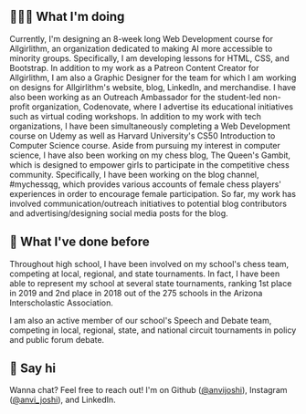 ---
---

## 👩🏻‍💻 What I'm doing

Currently, I'm designing an 8-week long Web Development course for Allgirlithm, an organization dedicated to making AI more accessible to minority groups. Specifically, I am developing lessons for HTML, CSS, and Bootstrap. In addition to my work as a Patreon Content Creator for Allgirlithm, I am also a Graphic Designer for the team for which I am working on designs for Allgirlithm's website, blog, LinkedIn, and merchandise. I have also been working as an Outreach Ambassador for the student-led non-profit organization, Codenovate, where I advertise its educational initiatives such as virtual coding workshops. In addition to my work with tech organizations, I have been simultaneously completing a Web Development course on Udemy as well as Harvard University's CS50 Introduction to Computer Science course. Aside from pursuing my interest in computer science, I have also been working on my chess blog, The Queen's Gambit, which is designed to empower girls to participate in the competitive chess community. Specifically, I have been working on the blog channel, #mychessqg, which provides various accounts of female chess players' experiences in order to encourage female participation. So far, my work has involved communication/outreach initiatives to potential blog contributors and advertising/designing social media posts for the blog.

## 🦕 What I've done before

Throughout high school, I have been involved on my school's chess team, competing at local, regional, and state tournaments. In fact, I have been able to represent my school at several state tournaments, ranking 1st place in 2019 and 2nd place in 2018 out of the 275 schools in the Arizona Interscholastic Association.

I am also an active member of our school's Speech and Debate team, competing in local, regional, state, and national circuit tournaments in policy and public forum debate.


## 👋 Say hi

Wanna chat? Feel free to reach out! I'm on Github ([@anvijoshi](https://github.com/anvijoshi)), Instagram ([@anvi_joshi](https://www.instagram.com/anvi_joshi/)), and LinkedIn.
